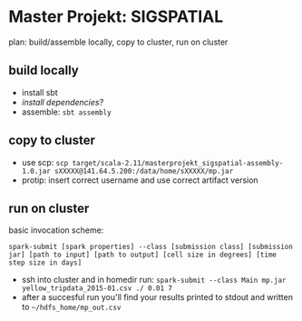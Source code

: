 # Master Projekt: SIGSPATIAL

plan: build/assemble locally, copy to cluster, run on cluster

## build locally

* install sbt
* _install dependencies?_
* assemble: `sbt assembly`

## copy to cluster

* use scp: `scp target/scala-2.11/masterprojekt_sigspatial-assembly-1.0.jar sXXXXX@141.64.5.200:/data/home/sXXXXX/mp.jar`
* protip: insert correct username and use correct artifact version

## run on cluster

basic invocation scheme:

    spark-submit [spark properties] --class [submission class] [submission jar] [path to input] [path to output] [cell size in degrees] [time step size in days]

* ssh into cluster and in homedir run: `spark-submit --class Main mp.jar yellow_tripdata_2015-01.csv ./ 0.01 7`
* after a succesful run you\'ll find your results printed to stdout and written to `~/hdfs_home/mp_out.csv`
